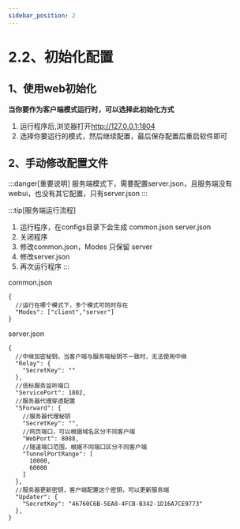 ```yaml
---
sidebar_position: 2
---
```


# 2.2、初始化配置

## 1、使用web初始化
**当你要作为客户端模式运行时，可以选择此初始化方式**

1. 运行程序后,浏览器打开<a href="http://127.0.0.1:1804" target="_blank">http://127.0.0.1:1804</a>
2. 选择你要运行的模式，然后继续配置，最后保存配置后重启软件即可


## 2、手动修改配置文件

:::danger[重要说明]
服务端模式下，需要配置server.json，且服务端没有webui，也没有其它配置，只有server.json
:::

:::tip[服务端运行流程]
1. 运行程序，在configs目录下会生成 common.json server.json
2. 关闭程序
3. 修改common.json，Modes 只保留 server
4. 修改server.json
5. 再次运行程序
:::

common.json
```
{
  //运行在哪个模式下，多个模式可同时存在
  "Modes": ["client","server"]
}
```
server.json
```
{
  //中继加密秘钥，当客户端与服务端秘钥不一致时，无法使用中继
  "Relay": {
    "SecretKey": ""
  },
  //信标服务监听端口
  "ServicePort": 1802,
  //服务器代理穿透配置
  "SForward": {
    //服务器代理秘钥
    "SecretKey": "",
    //网页端口，可以根据域名区分不同客户端
    "WebPort": 8088,
    //隧道端口范围，根据不同端口区分不同客户端
    "TunnelPortRange": [
      10000,
      60000
    ]
  },
  //服务器更新密钥，客户端配置这个密钥，可以更新服务端
  "Updater": {
    "SecretKey": "46760C6B-5EA8-4FCB-B342-1D16A7CE9773"
  },
}
```
